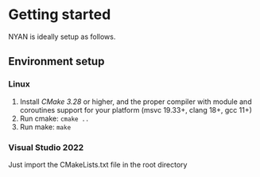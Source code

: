 # Getting started

NYAN is ideally setup as follows.

## Environment setup
### Linux

1. Install *CMake 3.28* or higher, and the proper compiler with module and coroutines support for your platform (msvc 19.33+, clang 18+, gcc 11+)
2. Run cmake: `cmake ..`  
2. Run make: `make`  

### Visual Studio 2022

Just import the CMakeLists.txt file in the root directory